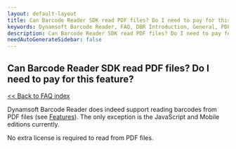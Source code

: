 ```yaml
---
layout: default-layout
title: Can Barcode Reader SDK read PDF files? Do I need to pay for this feature?
keywords: Dynamsoft Barcode Reader, FAQ, DBR Introduction, General, PDF
description: Can Barcode Reader SDK read PDF files? Do I need to pay for this feature?
needAutoGenerateSidebar: false
---
```


## Can Barcode Reader SDK read PDF files? Do I need to pay for this feature?

[<< Back to FAQ index](index.md)

Dynamsoft Barcode Reader does indeed support reading barcodes from PDF files (see [Features](https://www.dynamsoft.com/barcode-reader/features/#Decode-Barcodes)). The only exception is the JavaScript and Mobile editions currently.

No extra license is required to read from PDF files.
